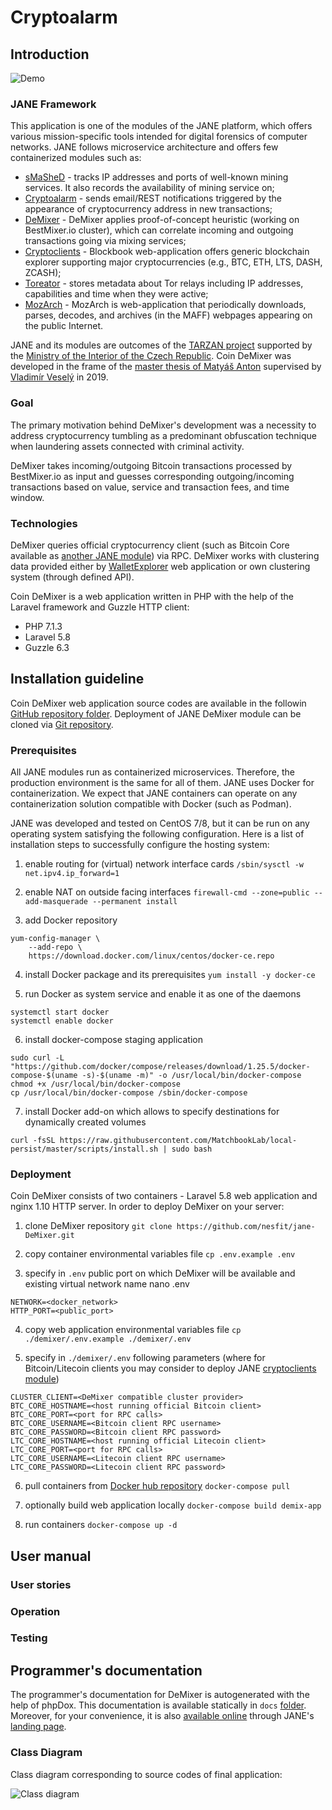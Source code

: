 # Cryptoalarm
## Introduction

![Demo]()

### JANE Framework
This application is one of the modules of the JANE platform, which offers various mission-specific tools intended for digital forensics of computer networks. JANE follows microservice architecture and offers few containerized modules such as:

* [sMaSheD](https://github.com/kvetak/sMaSheD/) - tracks IP addresses and ports of well-known mining services. It also records the availability of mining service on;
* [Cryptoalarm](https://github.com/nesfit/jane-cryptoalarm/) - sends email/REST notifications triggered by the appearance of cryptocurrency address in new transactions;
* [DeMixer](https://github.com/nesfit/jane-DeMixer/) - DeMixer applies proof-of-concept heuristic (working on BestMixer.io cluster), which can correlate incoming and outgoing transactions going via mixing services;
* [Cryptoclients](https://github.com/nesfit/jane-cryptoclients/) - Blockbook web-application offers generic blockchain explorer supporting major cryptocurrencies (e.g., BTC, ETH, LTS, DASH, ZCASH);
* [Toreator](https://github.com/nesfit/toreator-ui) - stores metadata about Tor relays including IP addresses, capabilities and time when they were active;
* [MozArch](https://github.com/nesfit/mozarch/) - MozArch is web-application that periodically downloads, parses, decodes, and archives (in the MAFF) webpages appearing on the public Internet.

JANE and its modules are outcomes of the [TARZAN project](https://www.fit.vut.cz/research/project/1063/.en) supported by the [Ministry of the Interior of the Czech Republic](https://www.mvcr.cz). Coin DeMixer was developed in the frame of the [master thesis of Matyáš Anton](https://www.vutbr.cz/en/students/final-thesis/detail/121966?zp_id=121966) supervised by [Vladimír Veselý](https://www.fit.vut.cz/person/veselyv/) in 2019.

### Goal
The primary motivation behind DeMixer's development was a necessity to address cryptocurrency tumbling as a predominant obfuscation technique when laundering assets connected with criminal activity.

DeMixer takes incoming/outgoing Bitcoin transactions processed by BestMixer.io as input and guesses corresponding outgoing/incoming transactions based on value, service and transaction fees, and time window.

### Technologies
DeMixer queries official cryptocurrency client (such as Bitcoin Core available as [another JANE module](https://github.com/nesfit/jane-cryptoclients/)) via RPC. DeMixer works with clustering data provided either by [WalletExplorer](https://www.walletexplorer.com/) web application or own clustering system (through defined API).

Coin DeMixer is a web application written in PHP with the help of the Laravel framework and Guzzle HTTP client:

* PHP 7.1.3
* Laravel 5.8
* Guzzle 6.3

## Installation guideline
Coin DeMixer web application source codes are available in the followin [GitHub repository folder](https://github.com/nesfit/jane-DeMixer/tree/master/demixer). Deployment of JANE DeMixer module can be cloned via [Git repository](https://github.com/nesfit/jane-DeMixer.git).

### Prerequisites
All JANE modules run as containerized microservices. Therefore, the production environment is the same for all of them. JANE uses Docker for containerization. We expect that JANE containers can operate on any containerization solution compatible with Docker (such as Podman).

JANE was developed and tested on CentOS 7/8,  but it can be run on any operating system satisfying the following configuration. Here is a list of installation steps to successfully configure the hosting system:

1. enable routing for (virtual) network interface cards `/sbin/sysctl -w net.ipv4.ip_forward=1`

2. enable NAT on outside facing interfaces `firewall-cmd --zone=public --add-masquerade --permanent
install`

3. add Docker repository 
```
yum-config-manager \
    --add-repo \
    https://download.docker.com/linux/centos/docker-ce.repo
```

4. install Docker package and its prerequisites `yum install -y docker-ce`

5. run Docker as system service and enable it as one of the daemons 
```
systemctl start docker
systemctl enable docker
``` 

6. install docker-compose staging application 
```
sudo curl -L "https://github.com/docker/compose/releases/download/1.25.5/docker-compose-$(uname -s)-$(uname -m)" -o /usr/local/bin/docker-compose
chmod +x /usr/local/bin/docker-compose
cp /usr/local/bin/docker-compose /sbin/docker-compose
```

7. install Docker add-on which allows to specify destinations for dynamically created volumes
```
curl -fsSL https://raw.githubusercontent.com/MatchbookLab/local-persist/master/scripts/install.sh | sudo bash
```

### Deployment
Coin DeMixer consists of two containers - Laravel 5.8 web application and nginx 1.10 HTTP server. In order to deploy DeMixer on your server:

1. clone DeMixer repository `git clone https://github.com/nesfit/jane-DeMixer.git`

2. copy container environmental variables file `cp .env.example .env`

3. specify in `.env` public port on which DeMixer will be available and existing virtual network name nano .env
```
NETWORK=<docker_network>
HTTP_PORT=<public_port>
```
4. copy web application environmental variables file 
`cp ./demixer/.env.example ./demixer/.env`

5. specify in `./demixer/.env` following parameters (where for Bitcoin/Litecoin clients you may consider to deploy JANE [cryptoclients module](https://github.com/nesfit/jane-cryptoclients/))
```
CLUSTER_CLIENT=<DeMixer compatible cluster provider>
BTC_CORE_HOSTNAME=<host running official Bitcoin client>
BTC_CORE_PORT=<port for RPC calls>
BTC_CORE_USERNAME=<Bitcoin client RPC username>
BTC_CORE_PASSWORD=<Bitcoin client RPC password>
LTC_CORE_HOSTNAME=<host running official Litecoin client>
LTC_CORE_PORT=<port for RPC calls>
LTC_CORE_USERNAME=<Litecoin client RPC username>
LTC_CORE_PASSWORD=<Litecoin client RPC password>
```
6. pull containers from [Docker hub repository](https://hub.docker.com/repository/docker/nesatfit/demix-app) `docker-compose pull`

7. optionally build web application locally `docker-compose build demix-app`

8. run containers `docker-compose up -d`

## User manual

### User stories

### Operation


### Testing


## Programmer's documentation
The programmer's documentation for DeMixer is autogenerated with the help of phpDox. This documentation is available statically in `docs` [folder](https://github.com/nesfit/jane-cryptoalarm/tree/master/demixer/docs). Moreover, for your convenience, it is also [available online](https://jane.nesad.fit.vutbr.cz/docs/demixer/index.xhtml) through JANE's [landing page](https://github.com/nesfit/jane-splashscreen/).

### Class Diagram
Class diagram corresponding to source codes of final application:

![Class diagram]()
